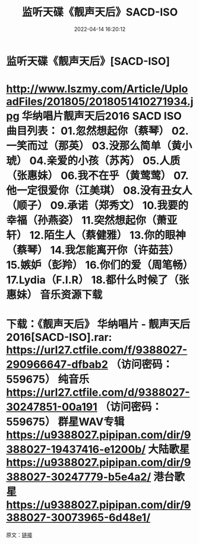 ﻿---
title: 监听天碟《靓声天后》SACD-ISO
date: 2022-04-14 16:20:12
categories: 试音碟、非卖品、发烧碟
tags: 国语流行
---
# 监听天碟《靓声天后》[SACD-ISO]

http://www.lszmy.com/Article/UploadFiles/201805/2018051410271934.jpg
华纳唱片靓声天后2016 SACD ISO
曲目列表：
01.忽然想起你（蔡琴）
02.一笑而过（那英）
03.没那么简单（黄小琥）
04.亲爱的小孩（苏芮）
05.人质（张惠妹）
06.我不在乎（黄莺莺）
07.他一定很爱你（江美琪）
08.没有丑女人（顺子）
09.承诺（郑秀文）
10.我要的幸福（孙燕姿）
11.突然想起你（萧亚轩）
12.陌生人（蔡健雅）
13.你的眼神（蔡琴）
14.我怎能离开你（许茹芸）
15.嫉妒（彭羚）
16.你们的爱（周笔畅）
17.Lydia（F.I.R）
18.都什么时候了（张惠妹）
音乐资源下载
==============================
下载：《靓声天后》
华纳唱片 - 靓声天后2016[SACD-ISO].rar: https://url27.ctfile.com/f/9388027-290966647-dfbab2
（访问密码：559675）
纯音乐
https://url27.ctfile.com/d/9388027-30247851-00a191
（访问密码：559675）
群星WAV专辑
https://u9388027.pipipan.com/dir/9388027-19437416-e1200b/
大陆歌星
https://u9388027.pipipan.com/dir/9388027-30247779-b5e4a2/
港台歌星
https://u9388027.pipipan.com/dir/9388027-30073965-6d48e1/
==============================
原文：[链接](https://blog.sina.com.cn/s/blog_1647c7e7601030wny.html)